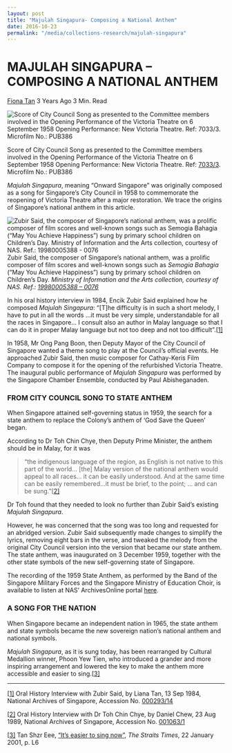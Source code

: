 ```yaml
---
layout: post
title: "Majulah Singapura- Composing a National Anthem"
date: 2016-10-23
permalink: "/media/collections-research/majulah-singapura"
---
```


# MAJULAH SINGAPURA – COMPOSING A NATIONAL ANTHEM

[Fiona Tan](http://www.nas.gov.sg/blogs/offtherecord/author/nlstlp/) 3 Years Ago 3 Min. Read

![Score of City Council Song as presented to the Committee members involved in the Opening Performance of the Victoria Theatre on 6 September 1958 Opening Performance: New Victoria Theatre. Ref: 7033/3. Microfilm No.: PUB386](http://www.nas.gov.sg/blogs/offtherecord/wp-content/uploads/2015/07/Majulah-Singapura-1958-Score-WM-622x1000.jpg) 

Score of City Council Song as presented to the Committee members involved in the Opening Performance of the Victoria Theatre on 6 September 1958
Opening Performance: New Victoria Theatre. Ref: [7033/3](http://www.nas.gov.sg/archivesonline/government_records/record-details/0ec89ec7-115a-11e3-83d5-0050568939ad). Microfilm No.: PUB386

*Majulah Singapura*, meaning “Onward Singapore” was originally composed as a song for Singapore’s City Council in 1958 to commemorate the reopening of Victoria Theatre after a major restoration. We trace the origins of Singapore’s national anthem in this article.

![Zubir Said, the composer of Singapore’s national anthem, was a prolific composer of film scores and well-known songs such as Semogia Bahagia (“May You Achieve Happiness”) sung by primary school children on Children’s Day. Ministry of Information and the Arts collection, courtesy of NAS. Ref.: 19980005388 - 0076](http://www.nas.gov.sg/blogs/offtherecord/wp-content/uploads/2015/07/19980005388-0076-WM.jpg)Zubir Said, the composer of Singapore’s national anthem, was a prolific composer of film scores and well-known songs such as *Semogia Bahagia* (“May You Achieve Happiness”) sung by primary school children on Children’s Day. *Ministry of Information and the Arts collection, courtesy of NAS. Ref.: [19980005388 – 0076](http://www.nas.gov.sg/archivesonline/photographs/record-details/cace477d-1161-11e3-83d5-0050568939ad)*



In his oral history interview in 1984, Encik Zubir Said explained how he composed *Majulah Singapura*: “[T]he difficulty is in such a short melody, I have to put in all the words …it must be very simple, understandable for all the races in Singapore… I consult also an author in Malay language so that I can do it in proper Malay language but not too deep and not too difficult”.[[1\]](http://www.nas.gov.sg/blogs/offtherecord/majulah-singapura/#_ftn1)

In 1958, Mr Ong Pang Boon, then Deputy Mayor of the City Council of Singapore wanted a theme song to play at the Council’s official events. He approached Zubir Said, then music composer for Cathay-Keris Film Company to compose it for the opening of the refurbished Victoria Theatre. The inaugural public performance of *Majulah Singapura* was performed by the Singapore Chamber Ensemble, conducted by Paul Abisheganaden.

### **FROM CITY COUNCIL SONG TO STATE ANTHEM**

When Singapore attained self-governing status in 1959, the search for a state anthem to replace the Colony’s anthem of ‘God Save the Queen’ began.

According to Dr Toh Chin Chye, then Deputy Prime Minister, the anthem should be in Malay, for it was

> “the indigenous language of the region, as English is not native to this part of the world… [the] Malay version of the national anthem would appeal to all races… it can be easily understood. And at the same time can be easily remembered…it must be brief, to the point; … and can be sung.”[[2\]](http://www.nas.gov.sg/blogs/offtherecord/majulah-singapura/#_ftn3)

Dr Toh found that they needed to look no further than Zubir Said’s existing *Majulah Singapura*.

However, he was concerned that the song was too long and requested for an abridged version. Zubir Said subsequently made changes to simplify the lyrics, removing eight bars in the verse, and tweaked the melody from the original City Council version into the version that became our state anthem. The state anthem, was inaugurated on 3 December 1959, together with the other state symbols of the new self-governing state of Singapore.

The recording of the 1959 State Anthem, as performed by the Band of the Singapore Military Forces and the Singapore Ministry of Education Choir, is available to listen at NAS’ ArchivesOnline portal [here](http://www.nas.gov.sg/archivesonline/audiovisual_records/record-details/47f36a7f-1164-11e3-83d5-0050568939ad).

### **A SONG FOR THE NATION**

When Singapore became an independent nation in 1965, the state anthem and state symbols became the new sovereign nation’s national anthem and national symbols.

*Majulah Singapura*, as it is sung today, has been rearranged by Cultural Medallion winner, Phoon Yew Tien, who introduced a grander and more inspiring arrangement and lowered the key to make the anthem more accessible and easier to sing.[[3\]](http://www.nas.gov.sg/blogs/offtherecord/majulah-singapura/#_ftn4)

 

------

[[1\]](http://www.nas.gov.sg/blogs/offtherecord/majulah-singapura/#_ftnref1) Oral History Interview with Zubir Said, by Liana Tan, 13 Sep 1984, National Archives of Singapore, Accession No. [000293/14](http://www.nas.gov.sg/archivesonline/oral_history_interviews/record-details/e3efd43b-115d-11e3-83d5-0050568939ad)

[[2\]](http://www.nas.gov.sg/blogs/offtherecord/majulah-singapura/#_ftnref3) Oral History Interview with Dr Toh Chin Chye, by Daniel Chew, 23 Aug 1989, National Archives of Singapore, Accession No. [001063/1](http://www.nas.gov.sg/archivesonline/oral_history_interviews/interview/001063)

[[3\]](http://www.nas.gov.sg/blogs/offtherecord/majulah-singapura/#_ftnref4) Tan Shzr Eee, [“It’s easier to sing now”](http://eresources.nlb.gov.sg/newspapers/Digitised/Article/straitstimes20010122-1.2.60.9.1.aspx), *The Straits Times*, 22 January 2001, p. L6